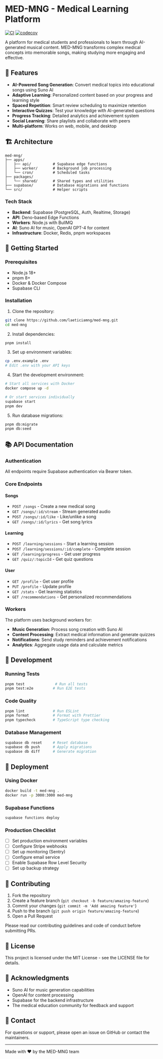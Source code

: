 # MED-MNG - Medical Learning Platform

[![CI](https://github.com/laeticiamng/med-mng/actions/workflows/ci.yml/badge.svg)](https://github.com/laeticiamng/med-mng/actions/workflows/ci.yml)
[![codecov](https://codecov.io/gh/laeticiamng/med-mng/branch/main/graph/badge.svg)](https://codecov.io/gh/laeticiamng/med-mng)

A platform for medical students and professionals to learn through AI-generated musical content. MED-MNG transforms complex medical concepts into memorable songs, making studying more engaging and effective.

## 🎵 Features

- **AI-Powered Song Generation**: Convert medical topics into educational songs using Suno AI
- **Adaptive Learning**: Personalized content based on your progress and learning style
- **Spaced Repetition**: Smart review scheduling to maximize retention
- **Interactive Quizzes**: Test your knowledge with AI-generated questions
- **Progress Tracking**: Detailed analytics and achievement system
- **Social Learning**: Share playlists and collaborate with peers
- **Multi-platform**: Works on web, mobile, and desktop

## 🏗️ Architecture

```
med-mng/
├── apps/
│   ├── api/          # Supabase edge functions
│   ├── worker/       # Background job processing
│   └── cron/         # Scheduled tasks
├── packages/
│   └── shared/       # Shared types and utilities
├── supabase/         # Database migrations and functions
└── src/              # Helper scripts
```

### Tech Stack

- **Backend**: Supabase (PostgreSQL, Auth, Realtime, Storage)
- **API**: Deno-based Edge Functions
- **Workers**: Node.js with BullMQ
- **AI**: Suno AI for music, OpenAI GPT-4 for content
- **Infrastructure**: Docker, Redis, pnpm workspaces

## 🚀 Getting Started

### Prerequisites

- Node.js 18+
- pnpm 8+
- Docker & Docker Compose
- Supabase CLI

### Installation

1. Clone the repository:

```bash
git clone https://github.com/laeticiamng/med-mng.git
cd med-mng
```

2. Install dependencies:

```bash
pnpm install
```

3. Set up environment variables:

```bash
cp .env.example .env
# Edit .env with your API keys
```

4. Start the development environment:

```bash
# Start all services with Docker
docker compose up -d

# Or start services individually
supabase start
pnpm dev
```

5. Run database migrations:

```bash
pnpm db:migrate
pnpm db:seed
```

## 📚 API Documentation

### Authentication

All endpoints require Supabase authentication via Bearer token.

### Core Endpoints

#### Songs

- `POST /songs` - Create a new medical song
- `GET /songs/:id/stream` - Stream generated audio
- `POST /songs/:id/like` - Like/unlike a song
- `GET /songs/:id/lyrics` - Get song lyrics

#### Learning

- `POST /learning/sessions` - Start a learning session
- `POST /learning/sessions/:id/complete` - Complete session
- `GET /learning/progress` - Get user progress
- `GET /quiz/:topicId` - Get quiz questions

#### User

- `GET /profile` - Get user profile
- `PUT /profile` - Update profile
- `GET /stats` - Get learning statistics
- `GET /recommendations` - Get personalized recommendations

### Workers

The platform uses background workers for:

- **Music Generation**: Process song creation with Suno AI
- **Content Processing**: Extract medical information and generate quizzes
- **Notifications**: Send study reminders and achievement notifications
- **Analytics**: Aggregate usage data and calculate metrics

## 🔧 Development

### Running Tests

```bash
pnpm test              # Run all tests
pnpm test:e2e         # Run E2E tests
```

### Code Quality

```bash
pnpm lint             # Run ESLint
pnpm format           # Format with Prettier
pnpm typecheck        # TypeScript type checking
```

### Database Management

```bash
supabase db reset     # Reset database
supabase db push      # Apply migrations
supabase db diff      # Generate migration
```

## 🚢 Deployment

### Using Docker

```bash
docker build -t med-mng .
docker run -p 3000:3000 med-mng
```

### Supabase Functions

```bash
supabase functions deploy
```

### Production Checklist

- [ ] Set production environment variables
- [ ] Configure Stripe webhooks
- [ ] Set up monitoring (Sentry)
- [ ] Configure email service
- [ ] Enable Supabase Row Level Security
- [ ] Set up backup strategy

## 🤝 Contributing

1. Fork the repository
2. Create a feature branch (`git checkout -b feature/amazing-feature`)
3. Commit your changes (`git commit -m 'Add amazing feature'`)
4. Push to the branch (`git push origin feature/amazing-feature`)
5. Open a Pull Request

Please read our contributing guidelines and code of conduct before submitting PRs.

## 📝 License

This project is licensed under the MIT License - see the LICENSE file for details.

## 🙏 Acknowledgments

- Suno AI for music generation capabilities
- OpenAI for content processing
- Supabase for the backend infrastructure
- The medical education community for feedback and support

## 📧 Contact

For questions or support, please open an issue on GitHub or contact the maintainers.

---

Made with ❤️ by the MED-MNG team
